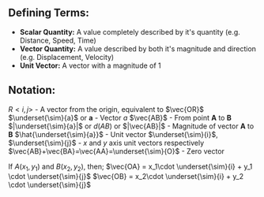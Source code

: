 
## Defining Terms:

- **Scalar Quantity:**  A value completely described by it's quantity (e.g. Distance, Speed, Time)
- **Vector Quantity:** A value described by both it's magnitude and direction (e.g. Displacement, Velocity)
- **Unit Vector:** A vector with a magnitude of 1


## Notation:

$R<i,j>$ - A vector from the origin, equivalent to $\vec{OR}$
$\underset{\sim}{a}$ or $\textbf{a}$ - Vector $a$
$\vec{AB}$ - From point **A** to **B**
$|\underset{\sim}{a}|$ or $d(AB)$ or $|\vec{AB}|$ - Magnitude of vector **A** to **B** 
$\hat{\underset{\sim}{a}}$ - Unit vector
$\underset{\sim}{i}$, $\underset{\sim}{j}$ - $x$ and $y$ axis unit vectors respectively
$\vec{AB}+\vec{BA}=\vec{AA}=\underset{\sim}{O}$ - Zero vector





If $A(x_1, y_1)$ and $B(x_2, y_2)$, then;
$\vec{OA} = x_1\cdot \underset{\sim}{i} + y_1 \cdot \underset{\sim}{j}$
$\vec{OB} = x_2\cdot \underset{\sim}{i} + y_2 \cdot \underset{\sim}{j}$

